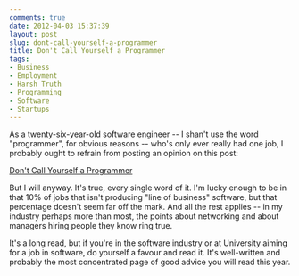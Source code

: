 ```yaml
---
comments: true
date: 2012-04-03 15:37:39
layout: post
slug: dont-call-yourself-a-programmer
title: Don't Call Yourself a Programmer
tags:
- Business
- Employment
- Harsh Truth
- Programming
- Software
- Startups
---
```


As a twenty-six-year-old software engineer -- I shan't use the word "programmer", for obvious reasons -- who's only ever really had one job, I probably ought to refrain from posting an opinion on this post:

[Don't Call Yourself a Programmer](http://www.kalzumeus.com/2011/10/28/dont-call-yourself-a-programmer)

But I will anyway.  It's true, every single word of it.  I'm lucky enough to be in that 10% of jobs that isn't producing "line of business" software, but that percentage doesn't seem far off the mark.  And all the rest applies -- in my industry perhaps more than most, the points about networking and about managers hiring people they know ring true.

It's a long read, but if you're in the software industry or at University aiming for a job in software, do yourself a favour and read it.  It's well-written and probably the most concentrated page of good advice you will read this year.


